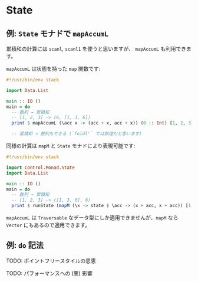 # State

## 例: `State` モナドで `mapAccumL`

累積和の計算には `scanl`, `scanl1` を使うと思いますが、 `mapAccumL` も利用できます。

`mapAccumL` は状態を持った `map` 関数です:

```hs
#!/usr/bin/env stack

import Data.List

main :: IO ()
main = do
  -- 数列 → 累積和
  -- [1, 2, 3] -> (6, [1, 3, 6])
  print $ mapAccumL (\acc x -> (acc + x, acc + x)) (0 :: Int) [1, 2, 3]

  -- 累積和 → 数列もできる (`foldl'` では無理だと思います)
```

同様の計算は `mapM` と `State` モナドにより表現可能です:

```hs
#!/usr/bin/env stack

import Control.Monad.State
import Data.List

main :: IO ()
main = do
  -- 数列 → 累積和
  -- [1, 2, 3] -> ([1, 3, 6], 6)
  print $ runState (mapM (\x -> state $ \acc -> (x + acc, x + acc)) [1, 2, 3]) (0 :: Int)
```

`mapAccumL` は `Traversable` なデータ型にしか適用できませんが、`mapM` なら `Vector` にもあるので適用できます。

<!-- ```hs -->
<!--   print $ runState (sequenceA $ map (\x -> state $ \acc -> (x + acc, x + acc)) [1, 2, 3]) (0 :: Int) -->
<!--   print $ runState (traverse (\x -> state $ \acc -> (x + acc, x + acc)) [1, 2, 3]) (0 :: Int) -->
<!-- ``` -->

## 例: `do` 記法

TODO: ポイントフリースタイルの恩恵

TODO: パフォーマンスへの (悪) 影響

